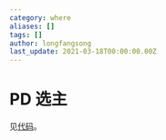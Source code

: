 ```yaml
---
category: where
aliases: []
tags: []
author: longfangsong
last_update: 2021-03-18T00:00:00.00Z
---
```

# PD 选主

见[代码](https://github.com/tikv/pd/blob/f82f2d82c2d6dfbf303c893ec25c5aa68ce72572/server/election/leadership.go#L91)。